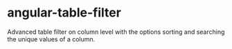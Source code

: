 # angular-table-filter
Advanced table filter on column level with the options sorting and searching the unique values of a column.
